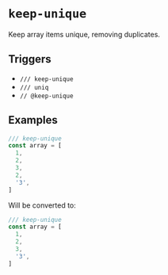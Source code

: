 # `keep-unique`

Keep array items unique, removing duplicates.

## Triggers

- `/// keep-unique`
- `/// uniq`
- `// @keep-unique`

## Examples

```js
/// keep-unique
const array = [
  1,
  2,
  3,
  2,
  '3',
]
```

Will be converted to:

```js
/// keep-unique
const array = [
  1,
  2,
  3,
  '3',
]
```
